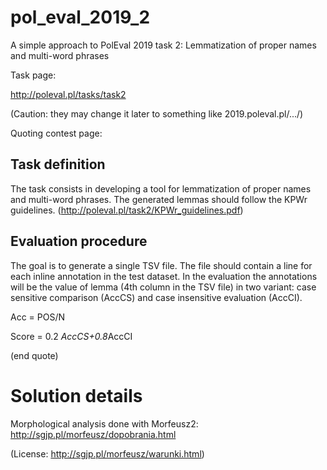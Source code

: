 # pol_eval_2019_2
A simple approach to PolEval 2019 task 2: Lemmatization of proper names and multi-word phrases

Task page:

http://poleval.pl/tasks/task2

(Caution: they may change it later to something like 2019.poleval.pl/.../)

Quoting contest page:

## Task definition

The task consists in developing a tool for lemmatization of proper names and multi-word phrases. The generated lemmas should follow the KPWr guidelines.
(http://poleval.pl/task2/KPWr_guidelines.pdf)


## Evaluation procedure

The goal is to generate a single TSV file. The file should contain a line for each inline annotation in the test dataset. In the evaluation the annotations will be the value of lemma (4th column in the TSV file) in two variant: case sensitive comparison (AccCS) and case insensitive evaluation (AccCI).

Acc = POS/N

Score = 0.2 *AccCS+0.8*AccCI

(end quote)

# Solution details

Morphological analysis done with Morfeusz2: http://sgjp.pl/morfeusz/dopobrania.html

(License: http://sgjp.pl/morfeusz/warunki.html)

